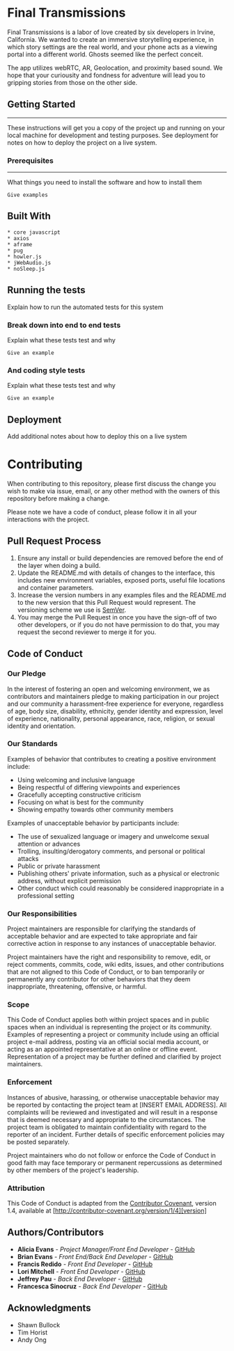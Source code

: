 # Final Transmissions

Final Transmissions is a labor of love created by six developers in Irvine, California. We wanted to create an immersive storytelling experience, in which story settings are the real world, and your phone acts as a viewing portal into a different world. Ghosts seemed like the perfect conceit. 

The app utilizes webRTC, AR, Geolocation, and proximity based sound. We hope that your curiousity and fondness for adventure will lead you to gripping stories from those on the other side. 

## Getting Started 
**************************************************

These instructions will get you a copy of the project up and running on your local machine for development and testing purposes. See deployment for notes on how to deploy the project on a live system.

### Prerequisites
**************************************************

What things you need to install the software and how to install them

```
Give examples
```

## Built With

```
* core javascript
* axios
* aframe
* pug
* howler.js
* jWebAudio.js
* noSleep.js
```

## Running the tests

Explain how to run the automated tests for this system

### Break down into end to end tests

Explain what these tests test and why

```
Give an example
```

### And coding style tests

Explain what these tests test and why

```
Give an example
```

## Deployment

Add additional notes about how to deploy this on a live system


# Contributing

When contributing to this repository, please first discuss the change you wish to make via issue,
email, or any other method with the owners of this repository before making a change. 

Please note we have a code of conduct, please follow it in all your interactions with the project.

## Pull Request Process

1. Ensure any install or build dependencies are removed before the end of the layer when doing a 
   build.
2. Update the README.md with details of changes to the interface, this includes new environment 
   variables, exposed ports, useful file locations and container parameters.
3. Increase the version numbers in any examples files and the README.md to the new version that this
   Pull Request would represent. The versioning scheme we use is [SemVer](http://semver.org/).
4. You may merge the Pull Request in once you have the sign-off of two other developers, or if you 
   do not have permission to do that, you may request the second reviewer to merge it for you.

## Code of Conduct

### Our Pledge

In the interest of fostering an open and welcoming environment, we as
contributors and maintainers pledge to making participation in our project and
our community a harassment-free experience for everyone, regardless of age, body
size, disability, ethnicity, gender identity and expression, level of experience,
nationality, personal appearance, race, religion, or sexual identity and
orientation.

### Our Standards

Examples of behavior that contributes to creating a positive environment
include:

* Using welcoming and inclusive language
* Being respectful of differing viewpoints and experiences
* Gracefully accepting constructive criticism
* Focusing on what is best for the community
* Showing empathy towards other community members

Examples of unacceptable behavior by participants include:

* The use of sexualized language or imagery and unwelcome sexual attention or
advances
* Trolling, insulting/derogatory comments, and personal or political attacks
* Public or private harassment
* Publishing others' private information, such as a physical or electronic
  address, without explicit permission
* Other conduct which could reasonably be considered inappropriate in a
  professional setting

### Our Responsibilities

Project maintainers are responsible for clarifying the standards of acceptable
behavior and are expected to take appropriate and fair corrective action in
response to any instances of unacceptable behavior.

Project maintainers have the right and responsibility to remove, edit, or
reject comments, commits, code, wiki edits, issues, and other contributions
that are not aligned to this Code of Conduct, or to ban temporarily or
permanently any contributor for other behaviors that they deem inappropriate,
threatening, offensive, or harmful.

### Scope

This Code of Conduct applies both within project spaces and in public spaces
when an individual is representing the project or its community. Examples of
representing a project or community include using an official project e-mail
address, posting via an official social media account, or acting as an appointed
representative at an online or offline event. Representation of a project may be
further defined and clarified by project maintainers.

### Enforcement

Instances of abusive, harassing, or otherwise unacceptable behavior may be
reported by contacting the project team at [INSERT EMAIL ADDRESS]. All
complaints will be reviewed and investigated and will result in a response that
is deemed necessary and appropriate to the circumstances. The project team is
obligated to maintain confidentiality with regard to the reporter of an incident.
Further details of specific enforcement policies may be posted separately.

Project maintainers who do not follow or enforce the Code of Conduct in good
faith may face temporary or permanent repercussions as determined by other
members of the project's leadership.

### Attribution

This Code of Conduct is adapted from the [Contributor Covenant][homepage], version 1.4,
available at [http://contributor-covenant.org/version/1/4][version]

[homepage]: http://contributor-covenant.org
[version]: http://contributor-covenant.org/version/1/4/

## Authors/Contributors

* **Alicia Evans** - *Project Manager/Front End Developer* - [GitHub](https://github.com/unleashalicia)
* **Brian Evans** - *Front End/Back End Developer* - [GitHub](https://github.com/sloumdrone)
* **Francis Redido** - *Front End Developer* - [GitHub](https://github.com/sicnarfodider)
* **Lori Mitchell** - *Front End Developer* - [GitHub](https://github.com/lmitchell524)
* **Jeffrey Pau** - *Back End Developer* - [GitHub](https://github.com/Finleth)
* **Francesca Sinocruz** - *Back End Developer* - [GitHub](https://github.com/csinocruz)


## Acknowledgments

* Shawn Bullock
* Tim Horist
* Andy Ong
